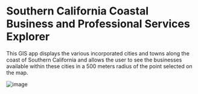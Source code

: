 # Southern California Coastal Business and Professional Services Explorer

This GIS app displays the various incorporated cities and towns along the coast of Southern California and allows the user to see the businesses available within these cities in a 500 meters radius of the point selected on the map.

![image](https://github.com/user-attachments/assets/64600597-2b6d-4b5e-b34f-68dcef0b5b8a)
